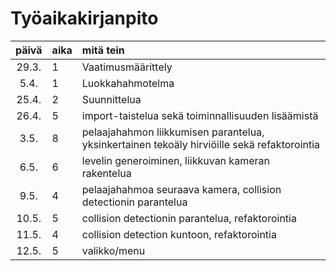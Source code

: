# Työaikakirjanpito

| päivä | aika | mitä tein |
| :----:| :-----| :-----|
| 29.3. | 1    | Vaatimusmäärittely |
| 5.4.	| 1	| Luokkahahmotelma |
| 25.4. | 2 | Suunnittelua |
| 26.4. | 5 | import-taistelua sekä toiminnallisuuden lisäämistä |
| 3.5.  | 8 | pelaajahahmon liikkumisen parantelua, yksinkertainen tekoäly hirviöille sekä refaktorointia | 
| 6.5.  | 6 | levelin generoiminen, liikkuvan kameran rakentelua | 
| 9.5. | 4 | pelaajahahmoa seuraava kamera, collision detectionin parantelua |
| 10.5. | 5 | collision detectionin parantelua, refaktorointia |
| 11.5. | 4 | collision detection kuntoon, refaktorointia |
| 12.5. | 5 | valikko/menu |
